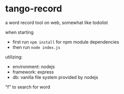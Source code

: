 # tango-record
a word record tool on web, somewhat like todolist

when starting
* first run `npm install` for npm module dependencies <br/>
* then run `node index.js`<br/>




utilizing:
* environment: nodejs
* framework: express
* db: vanilla file system provided by nodejs

"f" to search for word
